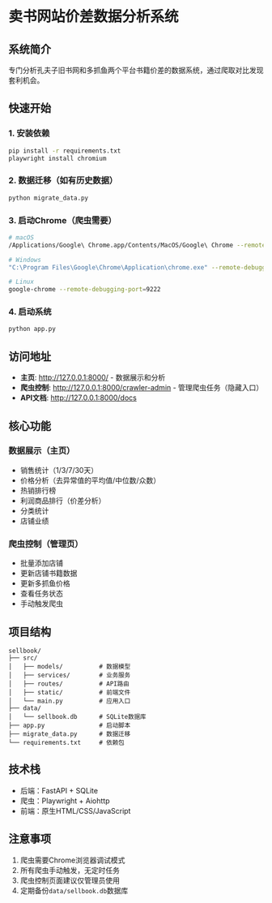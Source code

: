 # 卖书网站价差数据分析系统

## 系统简介

专门分析孔夫子旧书网和多抓鱼两个平台书籍价差的数据系统，通过爬取对比发现套利机会。

## 快速开始

### 1. 安装依赖
```bash
pip install -r requirements.txt
playwright install chromium
```

### 2. 数据迁移（如有历史数据）
```bash
python migrate_data.py
```

### 3. 启动Chrome（爬虫需要）
```bash
# macOS
/Applications/Google\ Chrome.app/Contents/MacOS/Google\ Chrome --remote-debugging-port=9222

# Windows  
"C:\Program Files\Google\Chrome\Application\chrome.exe" --remote-debugging-port=9222

# Linux
google-chrome --remote-debugging-port=9222
```

### 4. 启动系统
```bash
python app.py
```

## 访问地址

- **主页**: http://127.0.0.1:8000/ - 数据展示和分析
- **爬虫控制**: http://127.0.0.1:8000/crawler-admin - 管理爬虫任务（隐藏入口）
- **API文档**: http://127.0.0.1:8000/docs

## 核心功能

### 数据展示（主页）
- 销售统计（1/3/7/30天）
- 价格分析（去异常值的平均值/中位数/众数）
- 热销排行榜
- 利润商品排行（价差分析）
- 分类统计
- 店铺业绩

### 爬虫控制（管理页）
- 批量添加店铺
- 更新店铺书籍数据
- 更新多抓鱼价格
- 查看任务状态
- 手动触发爬虫

## 项目结构

```
sellbook/
├── src/
│   ├── models/          # 数据模型
│   ├── services/        # 业务服务
│   ├── routes/          # API路由
│   ├── static/          # 前端文件
│   └── main.py          # 应用入口
├── data/
│   └── sellbook.db      # SQLite数据库
├── app.py               # 启动脚本
├── migrate_data.py      # 数据迁移
└── requirements.txt     # 依赖包
```

## 技术栈

- 后端：FastAPI + SQLite
- 爬虫：Playwright + Aiohttp  
- 前端：原生HTML/CSS/JavaScript

## 注意事项

1. 爬虫需要Chrome浏览器调试模式
2. 所有爬虫手动触发，无定时任务
3. 爬虫控制页面建议仅管理员使用
4. 定期备份`data/sellbook.db`数据库